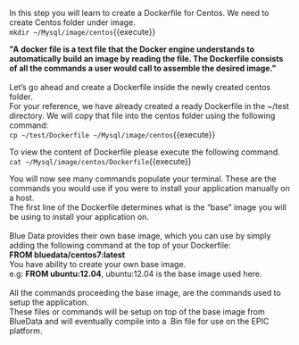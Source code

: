 In this step you will learn to create a Dockerfile for Centos.
We need to create Centos folder under image.<br>
`mkdir ~/Mysql/image/centos`{{execute}}
<br>

<strong>"A docker file is a text file that the Docker engine understands to automatically build an image by reading the file. The Dockerfile consists of all the commands a user would call to assemble the desired image."</strong>
<br>
<br>
Let’s go ahead and create a Dockerfile inside the newly created centos folder.<br> 
For your reference, we have already created a ready Dockerfile in the ~/test directory. We will copy that file into the centos folder using the following command: <br>
`cp ~/test/Dockerfile ~/Mysql/image/centos`{{execute}}

To view the content of Dockerfile please execute the following command.<br>
`cat ~/Mysql/image/centos/Dockerfile`{{execute}}

You will now see many commands populate your terminal. These are the commands you would use if you were to install your application manually on a host. 
<br>The first line of the Dockerfile determines what is the “base” image you will be using to install your application on.<br> 
<br>Blue Data provides their own base image, which you can use by simply adding the following command at the top of your Dockerfile: 
<br><b>FROM bluedata/centos7:latest</b><br>
You have ability to create your own base image.<br>
e.g: <b>FROM ubuntu:12.04</b>, ubuntu:12.04 is the base image used here.
<br>
<br>
All the commands proceeding the base image, are the commands used to setup the application. 
<br>These files or commands will be setup on top of the base image from BlueData and will eventually compile into a .Bin file for use on the EPIC platform. 
